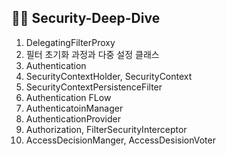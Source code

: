 ## 🏊‍♂️ Security-Deep-Dive

1. DelegatingFilterProxy
2. 필터 초기화 과정과 다중 설정 클래스
3. Authentication
4. SecurityContextHolder, SecurityContext 
5. SecurityContextPersistenceFilter 
6. Authentication FLow
7. AuthenticatoinManager 
8. AuthenticationProvider 
9. Authorization, FilterSecurityInterceptor
10. AccessDecisionManger, AccessDesisionVoter

